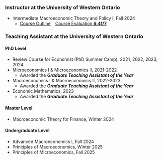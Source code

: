 ### Instructor at the University of Western Ontario
- Intermediate Macroeconomic Theory and Policy I, Fall 2024 
    - [Course Outline](https://fxiangecon.github.io/teaching/2024-Course_Outline.pdf) &ensp; [Course Evaluation **6.41/7**](https://fxiangecon.github.io/teaching/2024-Course_Evaluation.pdf)


### Teaching Assistant at the University of Western Ontario

#### **PhD Level**
- Review Course for Economist (PhD Summer Camp), 2021, 2022, 2023, 2024
- Microeconomics I & Microeconomics II, 2021-2022
    - Awarded the ***Graduate Teaching Assistant of the Year***
- Macroeconomics I & Macroeconomics II, 2022-2023
    - Awarded the ***Graduate Teaching Assistant of the Year***
- Economic Mathematics, 2023
    - Awarded the ***Graduate Teaching Assistant of the Year***
#### **Master Level**
- Macroeconomic Theory for Finance, Winter 2024
#### **Undergraduate Level**
- Advanced Macroeconomics I, Fall 2024
- Principles of Macroeconomics, Winter 2025
- Principles of Microeconomics, Fall 2025
